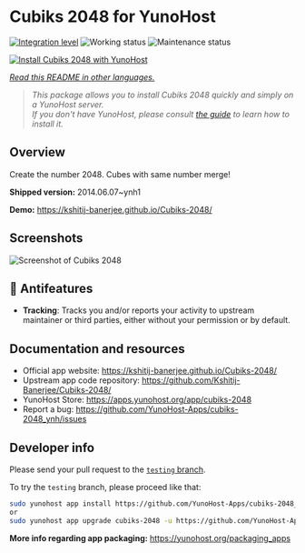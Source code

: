 <!--
N.B.: This README was automatically generated by <https://github.com/YunoHost/apps/tree/master/tools/readme_generator>
It shall NOT be edited by hand.
-->

# Cubiks 2048 for YunoHost

[![Integration level](https://dash.yunohost.org/integration/cubiks-2048.svg)](https://dash.yunohost.org/appci/app/cubiks-2048) ![Working status](https://ci-apps.yunohost.org/ci/badges/cubiks-2048.status.svg) ![Maintenance status](https://ci-apps.yunohost.org/ci/badges/cubiks-2048.maintain.svg)

[![Install Cubiks 2048 with YunoHost](https://install-app.yunohost.org/install-with-yunohost.svg)](https://install-app.yunohost.org/?app=cubiks-2048)

*[Read this README in other languages.](./ALL_README.md)*

> *This package allows you to install Cubiks 2048 quickly and simply on a YunoHost server.*  
> *If you don't have YunoHost, please consult [the guide](https://yunohost.org/install) to learn how to install it.*

## Overview

Create the number 2048. Cubes with same number merge!

**Shipped version:** 2014.06.07~ynh1

**Demo:** <https://kshitij-banerjee.github.io/Cubiks-2048/>

## Screenshots

![Screenshot of Cubiks 2048](./doc/screenshots/Screenshot-Cubiks-2048.jpg)

## :red_circle: Antifeatures

- **Tracking**: Tracks you and/or reports your activity to upstream maintainer or third parties, either without your permission or by default.

## Documentation and resources

- Official app website: <https://kshitij-banerjee.github.io/Cubiks-2048/>
- Upstream app code repository: <https://github.com/Kshitij-Banerjee/Cubiks-2048/>
- YunoHost Store: <https://apps.yunohost.org/app/cubiks-2048>
- Report a bug: <https://github.com/YunoHost-Apps/cubiks-2048_ynh/issues>

## Developer info

Please send your pull request to the [`testing` branch](https://github.com/YunoHost-Apps/cubiks-2048_ynh/tree/testing).

To try the `testing` branch, please proceed like that:

```bash
sudo yunohost app install https://github.com/YunoHost-Apps/cubiks-2048_ynh/tree/testing --debug
or
sudo yunohost app upgrade cubiks-2048 -u https://github.com/YunoHost-Apps/cubiks-2048_ynh/tree/testing --debug
```

**More info regarding app packaging:** <https://yunohost.org/packaging_apps>
